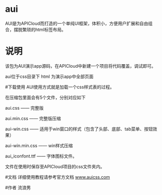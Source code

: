 # aui
AUI是为APICloud而打造的一个单纯UI框架，体积小，方便用户扩展和自由组合，摆脱繁琐的html标签布局。
# 说明
该包为AUI演示app源码，在APICloud中新建一个项目将代码覆盖，调试即可。

aui位于css目录下
html 为演示app中全部页面

#下载使用
AUI使用方式就是加载一个css样式表的过程。

在压缩包里面会有5个文件，分别对应如下

aui.css  —— 完整版

aui.min.css —— 完整版压缩

aui-win.css —— 适用于win窗口的样式（包含了头部、底部、tab菜单、按钮效果）

aui-win.min.css —— win样式压缩

aui_iconfont.ttf —— 字体图标文件。

文件在使用时保存至APICloud项目的css文件夹内。

#文档
详细使用教程请参考官方文档
<a href="http://www.auicss.com">www.auicss.com</a>

#作者
流浪男
